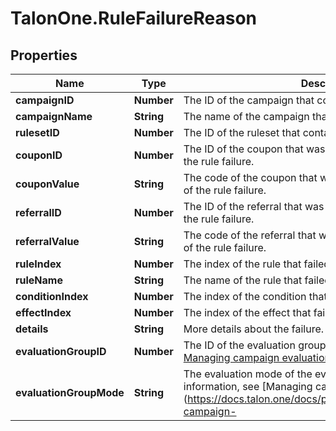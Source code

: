 # TalonOne.RuleFailureReason

## Properties

Name | Type | Description | Notes
------------ | ------------- | ------------- | -------------
**campaignID** | **Number** | The ID of the campaign that contains the rule that failed. | 
**campaignName** | **String** | The name of the campaign that contains the rule that failed. | 
**rulesetID** | **Number** | The ID of the ruleset that contains the rule that failed. | 
**couponID** | **Number** | The ID of the coupon that was being evaluated at the time of the rule failure. | [optional] 
**couponValue** | **String** | The code of the coupon that was being evaluated at the time of the rule failure. | [optional] 
**referralID** | **Number** | The ID of the referral that was being evaluated at the time of the rule failure. | [optional] 
**referralValue** | **String** | The code of the referral that was being evaluated at the time of the rule failure. | [optional] 
**ruleIndex** | **Number** | The index of the rule that failed within the ruleset. | 
**ruleName** | **String** | The name of the rule that failed within the ruleset. | 
**conditionIndex** | **Number** | The index of the condition that failed. | [optional] 
**effectIndex** | **Number** | The index of the effect that failed. | [optional] 
**details** | **String** | More details about the failure. | [optional] 
**evaluationGroupID** | **Number** | The ID of the evaluation group. For more information, see [Managing campaign evaluation](https://docs.talon.one/docs/product/applications/managing-campaign-evaluation). | [optional] 
**evaluationGroupMode** | **String** | The evaluation mode of the evaluation group. For more information, see [Managing campaign evaluation](https://docs.talon.one/docs/product/applications/managing-campaign- | [optional] 



